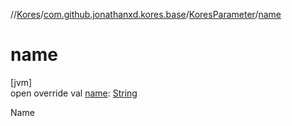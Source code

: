 //[Kores](../../../index.md)/[com.github.jonathanxd.kores.base](../index.md)/[KoresParameter](index.md)/[name](name.md)

# name

[jvm]\
open override val [name](name.md): [String](https://kotlinlang.org/api/latest/jvm/stdlib/kotlin/-string/index.html)

Name
